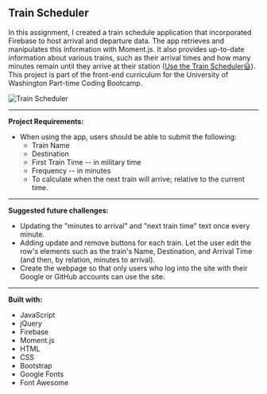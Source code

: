 ## Train Scheduler


In this assignment, I created a train schedule application that incorporated Firebase to host arrival and departure data. The app retrieves and manipulates this information with Moment.js. It also provides up-to-date information about various trains, such as their arrival times and how many minutes remain until they arrive at their station ([Use the Train Scheduler:smiley:](https://heidijvr.github.io/Train-Scheduler/)).
This project is part of the front-end curriculum for the University of Washington Part-time Coding Bootcamp. 

<img src="https://heidijvr.github.io/Train-Scheduler/assets/images/trainScheduler.png" alt="Train Scheduler">

-----

**Project Requirements:**

* When using the app, users should be able to submit the following:
  - Train Name
  - Destination 
  - First Train Time -- in military time
  - Frequency -- in minutes
  - To calculate when the next train will arrive; relative to the current time.

-----

**Suggested future challenges:**

* Updating the "minutes to arrival" and "next train time" text once every minute. 
* Adding update and remove buttons for each train. Let the user edit the row's elements such as the train's Name, Destination, and         Arrival Time (and then, by relation, minutes to arrival). 
* Create the webpage so that only users who log into the site with their Google or GitHub accounts can use the site. 

-----

**Built with:**

* JavaScript
* jQuery
* Firebase
* Moment.js
* HTML
* CSS
* Bootstrap
* Google Fonts
* Font Awesome
